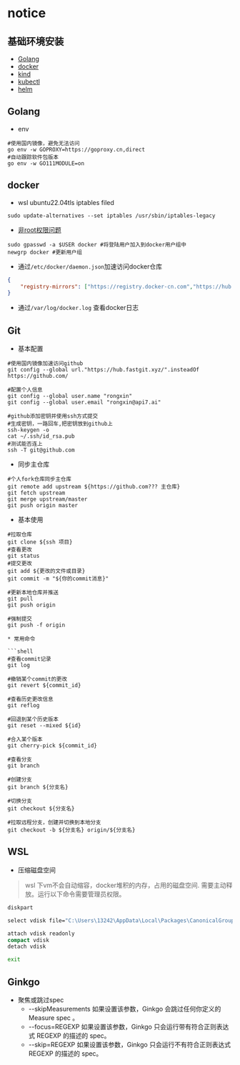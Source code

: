 
# notice

## 基础环境安装

* [Golang](https://go.dev/doc/install)
* [docker](https://docs.docker.com/engine/install/ubuntu/)
* [kind](https://kind.sigs.k8s.io/)
* [kubectl](https://kubernetes.io/docs/tasks/tools/install-kubectl-linux/)
* [helm](https://helm.sh/docs/intro/install/#from-the-binary-releases)

## Golang

* env

```shell
#使用国内镜像，避免无法访问
go env -w GOPROXY=https://goproxy.cn,direct
#自动跟踪软件包版本
go env -w GO111MODULE=on
```

## docker

* wsl ubuntu22.04tls iptables filed

`sudo update-alternatives --set iptables /usr/sbin/iptables-legacy`

* [非root权限问题](https://www.digitalocean.com/community/questions/how-to-fix-docker-got-permission-denied-while-trying-to-connect-to-the-docker-daemon-socket)

```shell
sudo gpasswd -a $USER docker #将登陆用户加入到docker用户组中
newgrp docker #更新用户组
```

* 通过`/etc/docker/daemon.json`加速访问docker仓库

```json
{
    "registry-mirrors": ["https://registry.docker-cn.com","https://hub.daocloud.io","https://docker.mirrors.ustc.edu.cn"]
}
```

* 通过`/var/log/docker.log` 查看docker日志

## Git

* 基本配置

```shell
#使用国内镜像加速访问github
git config --global url."https://hub.fastgit.xyz/".insteadOf https://github.com/

#配置个人信息
git config --global user.name "rongxin"
git config --global user.email "rongxin@api7.ai"

#github添加密钥并使用ssh方式提交
#生成密钥，一路回车,把密钥放到github上
ssh-keygen -o
cat ~/.ssh/id_rsa.pub
#测试能否连上
ssh -T git@github.com
```

* 同步主仓库

```shell
#个人fork仓库同步主仓库
git remote add upstream ${https://github.com??? 主仓库}
git fetch upstream
git merge upstream/master
git push origin master
```

* 基本使用

```shell
#拉取仓库
git clone ${ssh 项目}
#查看更改
git status
#提交更改
git add ${更改的文件或目录}
git commit -m "${你的commit消息}"

#更新本地仓库并推送
git pull
git push origin

#强制提交
git push -f origin

* 常用命令

```shell
#查看commit记录
git log

#撤销某个commit的更改
git revert ${commit_id}

#查看历史更改信息
git reflog

#回退到某个历史版本
git reset --mixed ${id}

#合入某个版本
git cherry-pick ${commit_id}

#查看分支
git branch

#创建分支
git branch ${分支名}

#切换分支
git checkout ${分支名} 

#拉取远程分支，创建并切换到本地分支
git checkout -b ${分支名} origin/${分支名}
```

## WSL

* 压缩磁盘空间
 
> wsl 下vm不会自动缩容，docker堆积的内存，占用的磁盘空间. 需要主动释放。运行以下命令需要管理员权限。
```cmd
diskpart

select vdisk file="C:\Users\13242\AppData\Local\Packages\CanonicalGroupLimited.Ubuntu20.04LTS_79rhkp1fndgsc\LocalState\ext4.vhdx"

attach vdisk readonly
compact vdisk
detach vdisk

exit
```

## Ginkgo
- 聚焦或跳过spec
  - --skipMeasurements
如果设置该参数，Ginkgo 会跳过任何你定义的 Measure spec 。
  - --focus=REGEXP
如果设置该参数，Ginkgo 只会运行带有符合正则表达式 REGEXP 的描述的 spec。
  - --skip=REGEXP
如果设置该参数，Ginkgo 只会运行不有符合正则表达式 REGEXP 的描述的 spec。
